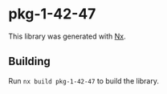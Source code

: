 # pkg-1-42-47

This library was generated with [Nx](https://nx.dev).

## Building

Run `nx build pkg-1-42-47` to build the library.
